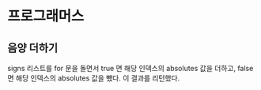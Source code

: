 # 프로그래머스

## 음양 더하기

signs 리스트를 for 문을 돌면서 true 면 해당 인덱스의 absolutes 값을 더하고, false 면 해당 인덱스의 absolutes 값을 뺐다. 이 결과를 리턴했다.



